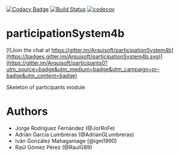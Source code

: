 [![Codacy Badge](https://api.codacy.com/project/badge/Grade/c8f2da458aa64dccab38c509eaa3440c)](https://www.codacy.com/app/igm1990/participationSystem4b?utm_source=github.com&amp;utm_medium=referral&amp;utm_content=Arquisoft/participationSystem4b&amp;utm_campaign=Badge_Grade)
[![Build Status](https://travis-ci.org/Arquisoft/participationSystem4b.svg?branch=master)](https://travis-ci.org/Arquisoft/participationSystem4b)
[![codecov](https://codecov.io/gh/Arquisoft/participationSystem4b/branch/master/graph/badge.svg)](https://codecov.io/gh/Arquisoft/participationSystem4b)

# participationSystem4b

[![Join the chat at https://gitter.im/Arquisoft/participationSystem4b](https://badges.gitter.im/Arquisoft/participationSystem4b.svg)](https://gitter.im/Arquisoft/participants0?utm_source=badge&utm_medium=badge&utm_campaign=pr-badge&utm_content=badge)

Skeleton of participants module

# Authors

- Jorge Rodríguez Fernández (@JorRoFe)
- Adrián García Lumbreras (@AdrianGLumbreras)
- Iván González Mahagamage (@igm1990)
- Raúl Gómez Pérez (@RaulG89)

